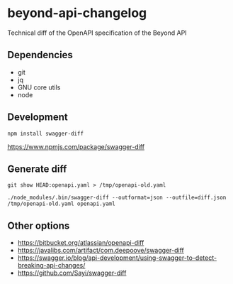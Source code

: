 # beyond-api-changelog
Technical diff of the OpenAPI specification of the Beyond API

## Dependencies

- git
- jq
- GNU core utils
- node

## Development

```
npm install swagger-diff
```

https://www.npmjs.com/package/swagger-diff

## Generate diff

```
git show HEAD:openapi.yaml > /tmp/openapi-old.yaml

./node_modules/.bin/swagger-diff --outformat=json --outfile=diff.json /tmp/openapi-old.yaml openapi.yaml
```

## Other options
- https://bitbucket.org/atlassian/openapi-diff
- https://javalibs.com/artifact/com.deepoove/swagger-diff
- https://swagger.io/blog/api-development/using-swagger-to-detect-breaking-api-changes/
- https://github.com/Sayi/swagger-diff
